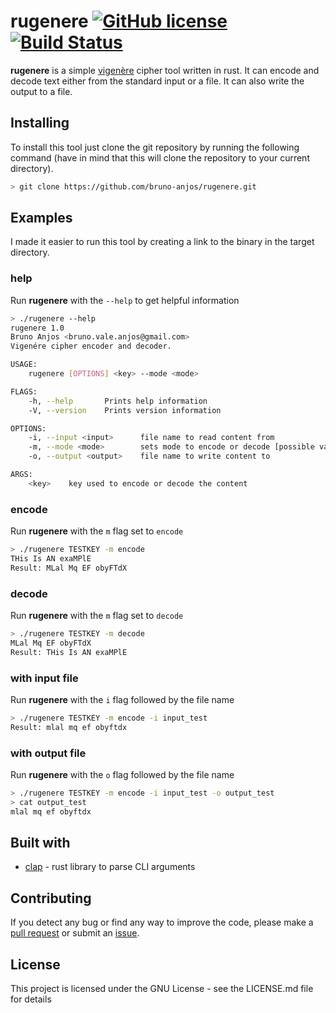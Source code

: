 # rugenere [![GitHub license](https://img.shields.io/badge/license-MIT-blue.svg)](https://github.com/bruno-anjos/rugenere/blob/master/LICENSE) [![Build Status](https://travis-ci.org/bruno-anjos/rugenere.svg?branch=master)](https://travis-ci.org/bruno-anjos/rugenere)

**rugenere** is a simple [vigenère](https://en.wikipedia.org/wiki/Vigen%C3%A8re_cipher) cipher tool written in rust. It can encode and decode text either from the standard input or a file. It can also write the output to a file.

## Installing

To install this tool just clone the git repository by running the following command (have in mind that this will clone the repository to your current directory).

```bash
> git clone https://github.com/bruno-anjos/rugenere.git
```

## Examples

I made it easier to run this tool by creating a link to the binary in the target directory.

### help

Run **rugenere** with the `--help` to get helpful information

```bash
> ./rugenere --help
rugenere 1.0
Bruno Anjos <bruno.vale.anjos@gmail.com>
Vigenére cipher encoder and decoder.

USAGE:
    rugenere [OPTIONS] <key> --mode <mode>

FLAGS:
    -h, --help       Prints help information
    -V, --version    Prints version information

OPTIONS:
    -i, --input <input>      file name to read content from
    -m, --mode <mode>        sets mode to encode or decode [possible values: encode, decode]
    -o, --output <output>    file name to write content to

ARGS:
    <key>    key used to encode or decode the content
```

### encode

Run **rugenere** with the `m` flag set to `encode`

```bash
> ./rugenere TESTKEY -m encode
THis Is AN exaMPlE
Result: MLal Mq EF obyFTdX
```

### decode

Run **rugenere** with the `m` flag set to `decode`

```bash
> ./rugenere TESTKEY -m decode
MLal Mq EF obyFTdX
Result: THis Is AN exaMPlE
```

### with input file

Run **rugenere** with the `i` flag followed by the file name

```bash
> ./rugenere TESTKEY -m encode -i input_test
Result: mlal mq ef obyftdx
```

### with output file

Run **rugenere** with the `o` flag followed by the file name

```bash
> ./rugenere TESTKEY -m encode -i input_test -o output_test
> cat output_test
mlal mq ef obyftdx
```

## Built with

- [clap](https://clap.rs/) - rust library to parse CLI arguments

## Contributing

If you detect any bug or find any way to improve the code, please make a [pull request](https://github.com/bruno-anjos/rugenere/pulls) or submit an [issue](https://github.com/bruno-anjos/rugenere/issues).

## License

This project is licensed under the GNU License - see the LICENSE.md file for details
